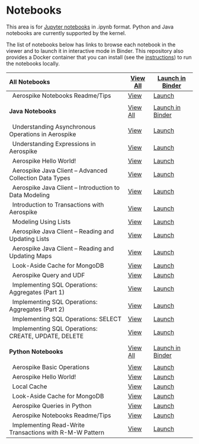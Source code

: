 # Notebooks

This area is for [Jupyter notebooks](https://jupyter.org/) in .ipynb format. Python and Java notebooks are currently supported by the kernel. 

The list of notebooks below has links to browse each notebook in the viewer and to launch it in interactive mode in Binder. This repository also provides a Docker container that you can install (see the [instructions](../README.md)) to run the notebooks locally. 


All Notebooks | [View All](https://github.com/aerospike/aerospike-dev-notebooks.docker/tree/main/notebooks) | [Launch in Binder](https://mybinder.org/v2/gh/aerospike/aerospike-dev-notebooks.docker/main?filepath=)
:-------- | ---- | ------
&nbsp; Aerospike Notebooks Readme/Tips | [View](https://github.com/aerospike/aerospike-dev-notebooks.docker/tree/main/notebooks/readme_tips.ipynb) | [Launch](https://mybinder.org/v2/gh/aerospike/aerospike-dev-notebooks.docker/main?filepath=readme_tips.ipynb)
 | | | | 
**Java  Notebooks** | [View All](https://github.com/aerospike/aerospike-dev-notebooks.docker/tree/main/notebooks/java) | [Launch in Binder](https://mybinder.org/v2/gh/aerospike/aerospike-dev-notebooks.docker/main?filepath=java)
 | | | | 
&nbsp; Understanding Asynchronous Operations in Aerospike | [View](https://github.com/aerospike/aerospike-dev-notebooks.docker/tree/main/notebooks/java/async_ops.ipynb) | [Launch](https://mybinder.org/v2/gh/aerospike/aerospike-dev-notebooks.docker/main?filepath=java/async_ops.ipynb)
&nbsp; Understanding Expressions in Aerospike | [View](https://github.com/aerospike/aerospike-dev-notebooks.docker/tree/main/notebooks/java/expressions.ipynb) | [Launch](https://mybinder.org/v2/gh/aerospike/aerospike-dev-notebooks.docker/main?filepath=java/expressions.ipynb)
&nbsp; Aerospike Hello World! | [View](https://github.com/aerospike/aerospike-dev-notebooks.docker/tree/main/notebooks/java/hello_world.ipynb) | [Launch](https://mybinder.org/v2/gh/aerospike/aerospike-dev-notebooks.docker/main?filepath=java/hello_world.ipynb)
&nbsp; Aerospike Java Client – Advanced Collection Data Types | [View](https://github.com/aerospike/aerospike-dev-notebooks.docker/tree/main/notebooks/java/java-advanced_collection_data_types.ipynb) | [Launch](https://mybinder.org/v2/gh/aerospike/aerospike-dev-notebooks.docker/main?filepath=java/java-advanced_collection_data_types.ipynb)
&nbsp; Aerospike Java Client – Introduction to Data Modeling | [View](https://github.com/aerospike/aerospike-dev-notebooks.docker/tree/main/notebooks/java/java-intro_to_data_modeling.ipynb) | [Launch](https://mybinder.org/v2/gh/aerospike/aerospike-dev-notebooks.docker/main?filepath=java/java-intro_to_data_modeling.ipynb)
&nbsp; Introduction to Transactions with Aerospike | [View](https://github.com/aerospike/aerospike-dev-notebooks.docker/tree/main/notebooks/java/java-intro_to_transactions.ipynb) | [Launch](https://mybinder.org/v2/gh/aerospike/aerospike-dev-notebooks.docker/main?filepath=java/java-intro_to_transactions.ipynb)
&nbsp; Modeling Using Lists | [View](https://github.com/aerospike/aerospike-dev-notebooks.docker/tree/main/notebooks/java/java-modeling_using_lists.ipynb) | [Launch](https://mybinder.org/v2/gh/aerospike/aerospike-dev-notebooks.docker/main?filepath=java/java-modeling_using_lists.ipynb)
&nbsp; Aerospike Java Client – Reading and Updating Lists | [View](https://github.com/aerospike/aerospike-dev-notebooks.docker/tree/main/notebooks/java/java-working_with_lists.ipynb) | [Launch](https://mybinder.org/v2/gh/aerospike/aerospike-dev-notebooks.docker/main?filepath=java/java-working_with_lists.ipynb)
&nbsp; Aerospike Java Client – Reading and Updating Maps | [View](https://github.com/aerospike/aerospike-dev-notebooks.docker/tree/main/notebooks/java/java-working_with_maps.ipynb) | [Launch](https://mybinder.org/v2/gh/aerospike/aerospike-dev-notebooks.docker/main?filepath=java/java-working_with_maps.ipynb)
&nbsp; Look-Aside Cache for MongoDB | [View](https://github.com/aerospike/aerospike-dev-notebooks.docker/tree/main/notebooks/java/look_aside_cache_mongo.ipynb) | [Launch](https://mybinder.org/v2/gh/aerospike/aerospike-dev-notebooks.docker/main?filepath=java/look_aside_cache_mongo.ipynb)
&nbsp; Aerospike Query and UDF | [View](https://github.com/aerospike/aerospike-dev-notebooks.docker/tree/main/notebooks/java/query_udf.ipynb) | [Launch](https://mybinder.org/v2/gh/aerospike/aerospike-dev-notebooks.docker/main?filepath=java/query_udf.ipynb)
&nbsp; Implementing SQL Operations: Aggregates (Part 1) | [View](https://github.com/aerospike/aerospike-dev-notebooks.docker/tree/main/notebooks/java/sql_aggregates_1.ipynb) | [Launch](https://mybinder.org/v2/gh/aerospike/aerospike-dev-notebooks.docker/main?filepath=java/sql_aggregates_1.ipynb)
&nbsp; Implementing SQL Operations: Aggregates (Part 2) | [View](https://github.com/aerospike/aerospike-dev-notebooks.docker/tree/main/notebooks/java/sql_aggregates_2.ipynb) | [Launch](https://mybinder.org/v2/gh/aerospike/aerospike-dev-notebooks.docker/main?filepath=java/sql_aggregates_2.ipynb)
&nbsp; Implementing SQL Operations: SELECT | [View](https://github.com/aerospike/aerospike-dev-notebooks.docker/tree/main/notebooks/java/sql_select.ipynb) | [Launch](https://mybinder.org/v2/gh/aerospike/aerospike-dev-notebooks.docker/main?filepath=java/sql_select.ipynb)
&nbsp; Implementing SQL Operations: CREATE, UPDATE, DELETE | [View](https://github.com/aerospike/aerospike-dev-notebooks.docker/tree/main/notebooks/java/sql_update.ipynb) | [Launch](https://mybinder.org/v2/gh/aerospike/aerospike-dev-notebooks.docker/main?filepath=java/sql_update.ipynb)
 | | | | 
**Python  Notebooks** | [View All](https://github.com/aerospike/aerospike-dev-notebooks.docker/tree/main/notebooks/python) | [Launch in Binder](https://mybinder.org/v2/gh/aerospike/aerospike-dev-notebooks.docker/main?filepath=python)
 | | | | 
&nbsp; Aerospike Basic Operations | [View](https://github.com/aerospike/aerospike-dev-notebooks.docker/tree/main/notebooks/python/basic_operations.ipynb) | [Launch](https://mybinder.org/v2/gh/aerospike/aerospike-dev-notebooks.docker/main?filepath=python/basic_operations.ipynb)
&nbsp; Aerospike Hello World! | [View](https://github.com/aerospike/aerospike-dev-notebooks.docker/tree/main/notebooks/python/hello_world.ipynb) | [Launch](https://mybinder.org/v2/gh/aerospike/aerospike-dev-notebooks.docker/main?filepath=python/hello_world.ipynb)
&nbsp; Local Cache | [View](https://github.com/aerospike/aerospike-dev-notebooks.docker/tree/main/notebooks/python/local_cache.ipynb) | [Launch](https://mybinder.org/v2/gh/aerospike/aerospike-dev-notebooks.docker/main?filepath=python/local_cache.ipynb)
&nbsp; Look-Aside Cache for MongoDB | [View](https://github.com/aerospike/aerospike-dev-notebooks.docker/tree/main/notebooks/python/look_aside_cache.ipynb) | [Launch](https://mybinder.org/v2/gh/aerospike/aerospike-dev-notebooks.docker/main?filepath=python/look_aside_cache.ipynb)
&nbsp; Aerospike Queries in Python | [View](https://github.com/aerospike/aerospike-dev-notebooks.docker/tree/main/notebooks/python/query.ipynb) | [Launch](https://mybinder.org/v2/gh/aerospike/aerospike-dev-notebooks.docker/main?filepath=python/query.ipynb)
&nbsp; Aerospike Notebooks Readme/Tips | [View](https://github.com/aerospike/aerospike-dev-notebooks.docker/tree/main/notebooks/python/readme_tips.ipynb) | [Launch](https://mybinder.org/v2/gh/aerospike/aerospike-dev-notebooks.docker/main?filepath=python/readme_tips.ipynb)
&nbsp; Implementing Read-Write Transactions with R-M-W Pattern | [View](https://github.com/aerospike/aerospike-dev-notebooks.docker/tree/main/notebooks/python/transactions_rmw_pattern.ipynb) | [Launch](https://mybinder.org/v2/gh/aerospike/aerospike-dev-notebooks.docker/main?filepath=python/transactions_rmw_pattern.ipynb)

